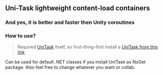 ## Uni-Task lightweight content-load containers
### And yes, it is better and faster then Unity coroutines

### How to use?
> Required <a href="https://github.com/Cysharp/UniTask">UniTask</a> itself, so first-thing-first install a <a href="https://github.com/Cysharp/UniTask?tab=readme-ov-file#install-via-git-url">UniTask from this link</a>

Can be used for default .NET classes if you install UniTask as NuGet package. Also feel free to change whatever you want or collab.
